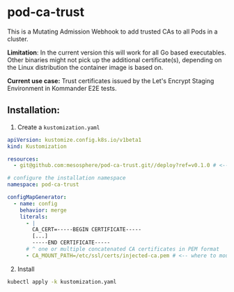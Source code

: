 # pod-ca-trust

This is a Mutating Admission Webhook to add trusted CAs to all Pods in a cluster.

**Limitation**: In the current version this will work for all Go based executables. Other binaries might not pick up the additional certificate(s), depending on the Linux distribution the container image is based on.

**Current use case:** Trust certificates issued by the Let's Encrypt Staging Environment in Kommander E2E tests.

## Installation:
1. Create a `kustomization.yaml`
```yaml
apiVersion: kustomize.config.k8s.io/v1beta1
kind: Kustomization

resources:
  - git@github.com:mesosphere/pod-ca-trust.git//deploy?ref=v0.1.0 # <-- set the version here

# configure the installation namespace
namespace: pod-ca-trust

configMapGenerator:
  - name: config
    behavior: merge
    literals:
      - |
        CA_CERT=-----BEGIN CERTIFICATE-----
        [...]
        -----END CERTIFICATE-----
      # ^ one or multiple concatenated CA certificates in PEM format
      - CA_MOUNT_PATH=/etc/ssl/certs/injected-ca.pem # <-- where to mount the CA, this is the default if not set
```
2. Install
```sh
kubectl apply -k kustomization.yaml
```
